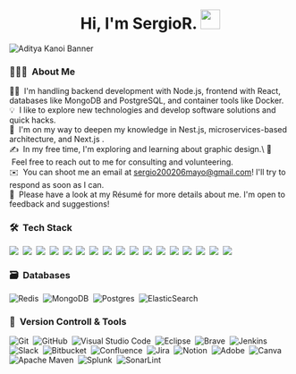 <h1 align="center"><b>Hi, I'm SergioR. </b><img src="https://media.giphy.com/media/hvRJCLFzcasrR4ia7z/giphy.gif" width="35"></h1>

![Aditya Kanoi Banner](https://github.com/Adityakanoi2001/Adityakanoi2001/blob/8b3abf28d4d62728caf9ee9c177f48b058cbb997/assets/ASK%20Banner%20Image%20Github.png)

<!-- ## 👋 &nbsp;Hey there! I'm Aditya Kanoi -->

### 👨🏻‍💻 &nbsp;About Me

👨‍💻 &nbsp;I'm handling backend development with Node.js, frontend with React, databases like MongoDB and PostgreSQL, and container tools like Docker.\
💡 &nbsp;I like to explore new technologies and develop software solutions and quick hacks.\
🌱 &nbsp;I'm on my way to deepen my knowledge in Nest.js, microservices-based architecture, and Next.js .\
✍️ &nbsp;In my free time, I'm exploring and learning about graphic design.\ 
💬 &nbsp;Feel free to reach out to me for consulting and volunteering.\
✉️ &nbsp;You can shoot me an email at sergio200206mayo@gmail.com! I'll try to respond as soon as I can.\
📄 &nbsp;Please have a look at my Résumé for more details about me. I'm open to feedback and suggestions!




### 🛠 &nbsp;Tech Stack

<img src="https://img.shields.io/badge/javascript%20-%23323330.svg?&style=for-the-badge&logo=javascript&logoColor=%23F7DF1E"/>&nbsp;
<img src="https://img.shields.io/badge/node.js%20-%2343853D.svg?&style=for-the-badge&logo=node.js&logoColor=white"/>&nbsp;
<img src="https://img.shields.io/badge/express.js%20-%23404d59.svg?&style=for-the-badge"/>&nbsp;
<img src="https://img.shields.io/badge/react%20-%2320232a.svg?&style=for-the-badge&logo=react&logoColor=%2361DAFB"/>&nbsp;
<img src="https://img.shields.io/badge/typescript%20-%23007ACC.svg?&style=for-the-badge&logo=typescript&logoColor=white"/>&nbsp;
<img src="https://img.shields.io/badge/html5%20-%23E34F26.svg?&style=for-the-badge&logo=html5&logoColor=white"/>&nbsp;
<img src="https://img.shields.io/badge/css3%20-%231572B6.svg?&style=for-the-badge&logo=css3&logoColor=white"/>&nbsp;
<img src="https://img.shields.io/badge/python%20-%2314354C.svg?&style=for-the-badge&logo=python&logoColor=white"/>&nbsp;
<img src="https://img.shields.io/badge/tailwindcss%20-%2338B2AC.svg?&style=for-the-badge&logo=tailwind-css&logoColor=white"/>&nbsp;
<img src="https://img.shields.io/badge/bootstrap%20-%23563D7C.svg?&style=for-the-badge&logo=bootstrap&logoColor=white"/>&nbsp;
<img src="https://img.shields.io/badge/figma%20-%23F24E1E.svg?&style=for-the-badge&logo=figma&logoColor=white"/>&nbsp;
<img src="https://img.shields.io/badge/git%20-%23F05033.svg?&style=for-the-badge&logo=git&logoColor=white"/>&nbsp;
<img src="https://img.shields.io/badge/github%20-%23121011.svg?&style=for-the-badge&logo=github&logoColor=white"/>&nbsp;
<img src="https://img.shields.io/badge/firebase%20-%23039BE5.svg?&style=for-the-badge&logo=firebase"/>&nbsp;
<img src="https://img.shields.io/badge/docker%20-%230db7ed.svg?&style=for-the-badge&logo=docker&logoColor=white"/>&nbsp;
<img src ="https://img.shields.io/badge/MongoDB-%234ea94b.svg?&style=for-the-badge&logo=mongodb&logoColor=white"/>&nbsp;
<img src ="https://img.shields.io/badge/postgres-%23316192.svg?&style=for-the-badge&logo=postgresql&logoColor=white"/>&nbsp;
### 🗃 &nbsp;Databases

![Redis](https://img.shields.io/badge/redis-%23DD0031.svg?style=for-the-badge&logo=redis&logoColor=white)&nbsp;
![MongoDB](https://img.shields.io/badge/MongoDB-%234ea94b.svg?style=for-the-badge&logo=mongodb&logoColor=white)&nbsp;
![Postgres](https://img.shields.io/badge/postgres-%23316192.svg?style=for-the-badge&logo=postgresql&logoColor=white)&nbsp;
![ElasticSearch](https://img.shields.io/badge/-ElasticSearch-005571?style=for-the-badge&logo=elasticsearch)&nbsp;


### 🧰 &nbsp;Version Controll & Tools 

![Git](https://img.shields.io/badge/git-%23F05033.svg?style=for-the-badge&logo=git&logoColor=white)&nbsp;
![GitHub](https://img.shields.io/badge/github-%23121011.svg?style=for-the-badge&logo=github&logoColor=white)&nbsp;
![Visual Studio Code](https://img.shields.io/badge/Visual%20Studio%20Code-0078d7.svg?style=for-the-badge&logo=visual-studio-code&logoColor=white)&nbsp;
![Eclipse](https://img.shields.io/badge/Eclipse-FE7A16.svg?style=for-the-badge&logo=Eclipse&logoColor=white)&nbsp;
![Brave](https://img.shields.io/badge/Brave-FB542B?style=for-the-badge&logo=Brave&logoColor=white)&nbsp;
![Jenkins](https://img.shields.io/badge/jenkins-%232C5263.svg?style=for-the-badge&logo=jenkins&logoColor=white)
![Slack](https://img.shields.io/badge/Slack-4A154B?style=for-the-badge&logo=slack&logoColor=white)&nbsp;
![Bitbucket](https://img.shields.io/badge/bitbucket-%230047B3.svg?style=for-the-badge&logo=bitbucket&logoColor=white)&nbsp;
![Confluence](https://img.shields.io/badge/confluence-%23172BF4.svg?style=for-the-badge&logo=confluence&logoColor=white)&nbsp;
![Jira](https://img.shields.io/badge/jira-%230A0FFF.svg?style=for-the-badge&logo=jira&logoColor=white)&nbsp;
![Notion](https://img.shields.io/badge/Notion-%23000000.svg?style=for-the-badge&logo=notion&logoColor=white)&nbsp;
![Adobe](https://img.shields.io/badge/adobe-%23FF0000.svg?style=for-the-badge&logo=adobe&logoColor=white)&nbsp;
![Canva](https://img.shields.io/badge/Canva-%2300C4CC.svg?style=for-the-badge&logo=Canva&logoColor=white)&nbsp;
![Apache Maven](https://img.shields.io/badge/Apache%20Maven-C71A36?style=for-the-badge&logo=Apache%20Maven&logoColor=white)&nbsp;
![Splunk](https://img.shields.io/badge/splunk-%23000000.svg?style=for-the-badge&logo=splunk&logoColor=white)&nbsp;
![SonarLint](https://img.shields.io/badge/SonarLint-CB2029?style=for-the-badge&logo=SONARLINT&logoColor=white)&nbsp;

